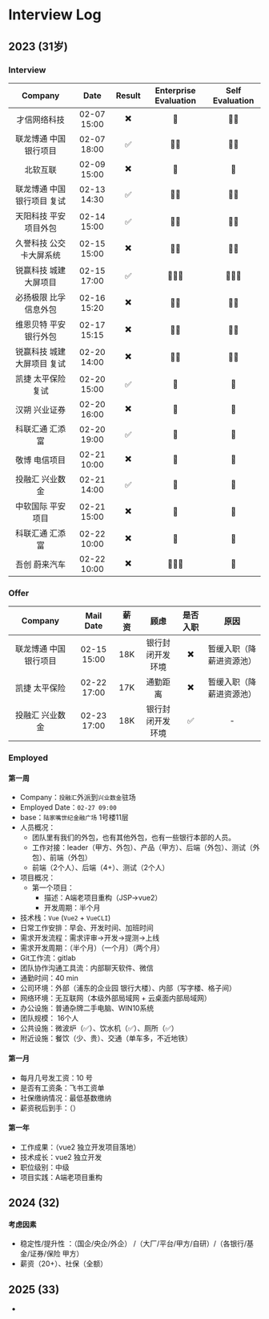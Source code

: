 # Interview Log

## 2023 (31岁)

### Interview

|  Company | Date | Result | Enterprise Evaluation | Self Evaluation |
| :--------: |:-------------:|:-----:|:-----:|:-----:|
| 才信网络科技 | 02-07 15:00 | ✖️ | 🌟 | 🌟🌟 |
| 联龙博通 中国银行项目 | 02-07 18:00 | ✅ | 🌟🌟 | 🌟🌟 |
| 北软互联 | 02-09 15:00 | ✖️ | 🌟 | 🌟 |
| 联龙博通 中国银行项目 复试 | 02-13 14:30 | ✅ | 🌟🌟 | 🌟🌟 |
| 天阳科技 平安项目外包| 02-14 15:00 | ✅ | 🌟🌟 | 🌟🌟 |
| 久誉科技 公交卡大屏系统| 02-15 15:00 | ✖️ | 🌟🌟 | 🌟🌟 |
| 锐赢科技 城建大屏项目 | 02-15 17:00 | ✅ | 🌟🌟🌟 | 🌟🌟🌟 |
| 必扬极限 比孚信息外包 | 02-16 15:20 | ✖️ | 🌟🌟 | 🌟🌟 |
| 维恩贝特 平安银行外包 | 02-17 15:15 | ✖️ | 🌟🌟 | 🌟🌟 |
| 锐赢科技 城建大屏项目 复试 | 02-20 14:00 | ✖️ | 🌟🌟 | 🌟🌟 |
| 凯捷 太平保险 复试 | 02-20 15:00 | ✅ | 🌟 | 🌟 |
| 汉朔 兴业证券 | 02-20 16:00 | ✖️ | 🌟 | 🌟 |
| 科联汇通 汇添富  | 02-20 19:00 | ✅ | 🌟 | 🌟 |
| 敬博 电信项目 | 02-21 10:00 | ✖️ | 🌟 | 🌟 |
| 投融汇 兴业数金 | 02-21 14:00 | ✅ | 🌟 | 🌟 |
| 中软国际 平安项目 | 02-21 15:00 | ✖️ | 🌟 | 🌟 |
| 科联汇通 汇添富 | 02-22 10:00 | ✖️ | 🌟 | 🌟 |
| 吾创 蔚来汽车 | 02-22 10:00 | ✖️ | 🌟🌟🌟 | 🌟 |

### Offer

| Company | Mail Date | 薪资 | 顾虑 | 是否入职 | 原因 |
|:-----:|:--:|:--:|:--:|:--:|:--:|
| 联龙博通 中国银行项目 | 02-15 15:00 | 18K | 银行封闭开发环境 | ✖️ | 暂缓入职（降薪进资源池）|
| 凯捷 太平保险 | 02-22 17:00 | 17K | 通勤距离 | ✖️ |暂缓入职（降薪进资源池）|
| 投融汇 兴业数金 | 02-23 17:00 | 18K | 银行封闭开发环境 | ✅ | - |

### Employed

#### 第一周
- Company：`投融汇`外派到`兴业数金`驻场 
- Employed Date：`02-27 09:00`
- base：`陆家嘴世纪金融广场` 1号楼11层
- 人员概况：
  - 团队里有我们的外包，也有其他外包，也有一些银行本部的人员。
  - 工作对接：leader（甲方、外包）、产品（甲方）、后端（外包）、测试（外包）、前端（外包）
  - 前端（2个人）、后端（4+）、测试（2个人）
- 项目概况：
  - 第一个项目：
    - 描述：A端老项目重构（JSP->vue2）
    - 开发周期：半个月
- 技术栈：`Vue` (`Vue2` + `VueCLI`)
- 日常工作安排：早会、开发时间、加班时间
- 需求开发流程：需求评审->开发->提测->上线
- 需求开发周期：（半个月）（一个月）（两个月）
- Git工作流：gitlab
- 团队协作沟通工具流：内部聊天软件、微信
- 通勤时间：40 min
- 公司环境：外部（浦东的企业园 银行大楼）、内部（写字楼、格子间）
- 网络环境：无互联网（本级外部局域网 + 云桌面内部局域网）
- 办公设施：普通杂牌二手电脑、WIN10系统
- 团队规模： 16个人
- 公共设施：微波炉（✅）、饮水机（✅）、厕所（✅）
- 附近设施：餐饮（少、贵）、交通（单车多，不近地铁）
#### 第一月
- 每月几号发工资：10 号
- 是否有工资条：飞书工资单
- 社保缴纳情况：最低基数缴纳
- 薪资税后到手：（）
#### 第一年
- 工作成果：（vue2 独立开发项目落地）
- 技术成长：vue2 独立开发
- 职位级别：中级
- 项目实践：A端老项目重构


## 2024 (32)

#### 考虑因素
- 稳定性/提升性 ：（国企/央企/外企） /（大厂/平台/甲方/自研）/（各银行/基金/证券/保险 甲方）
- 薪资（20+）、社保（全额）



## 2025 (33)

- 

